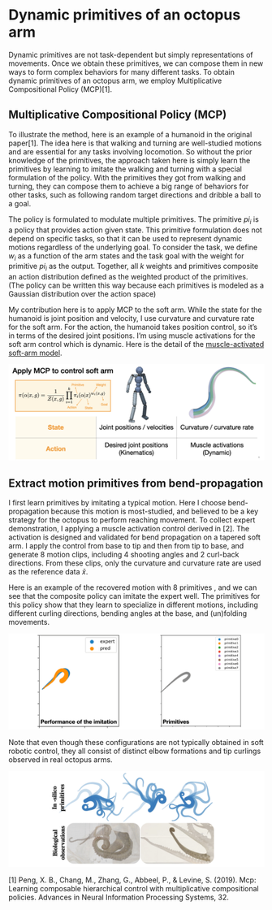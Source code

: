 
# Dynamic primitives of an octopus arm

Dynamic primitives are not task-dependent but simply representations of movements. Once we obtain these primitives, we can compose them in new ways to form complex behaviors for many different tasks. To obtain dynamic primitives of an octopus arm, we employ Multiplicative Compositional Policy (MCP)[1].

## Multiplicative Compositional Policy (MCP)
To illustrate the method, here is an example of a humanoid in the original paper[1]. The idea here is that walking and turning are well-studied motions and are essential for any tasks involving locomotion. So without the prior knowledge of the primitives, the approach taken here is simply learn the primitives by learning to imitate the walking and turning with a special formulation of the policy. With the primitives they got from walking and turning, they can compose them to achieve a big range of behaviors for other tasks, such as following random target directions and dribble a ball to a goal.

The policy is formulated to modulate multiple primitives. The primitive $pi_i$ is a policy that provides action given state. This primitive formulation does not depend on specific tasks, so that it can be used to represent dynamic motions regardless of the underlying goal. To consider the task, we define $w_i$ as a function of the arm states and the task goal with the weight for primitive $pi_i$ as the output. Together, all $k$ weights and primitives composite an action distribution defined as the weighted product of the primitives. (The policy can be written this way because each primitives is modeled as a Gaussian distribution over the action space)

My contribution here is to apply MCP to the soft arm. While the state for the humanoid is joint position and velocity, I use curvature and curvature rate for the soft arm. For the action, the humanoid takes position control, so it’s in terms of the desired joint positions. I’m using muscle activations for the soft arm control which is dynamic. Here is the detail of the [muscle-activated soft-arm model](https://github.com/chshih2/Real-time-control-of-an-octopus-arm-NNES).

![MCP_humanoid_arm.jpeg](MCP_humanoid_arm.jpeg)


## Extract motion primitives from bend-propagation
I first learn primitives by imitating a typical motion. Here I choose bend-propagation because this motion is most-studied, and believed to be a key strategy for the octopus to perform reaching movement. To collect expert demonstration, I applying a muscle activation control derived in [2]. The activation is designed and validated for bend propagation on a tapered soft arm. I apply the control from base to tip and then from tip to base, and generate 8 motion clips, including 4 shooting angles and 2 curl-back directions. From these clips, only the curvature and curvature rate are used as the reference data $\bar{x}$. 

Here is an example of  the recovered motion with 8 primitives , and we can see that the composite policy can imitate the expert well. The primitives for this policy show that they learn to specialize in different motions, including different curling directions, bending angles at the base, and (un)folding movements.

![composite_primitive.gif](composite_primitive.gif)

Note that even though these configurations are not typically obtained in soft robotic control, they all consist of distinct elbow formations and tip curlings observed in real octopus arms.

![octopus_primitive.jpeg](octopus_primitive.jpeg)

[1] Peng, X. B., Chang, M., Zhang, G., Abbeel, P., & Levine, S. (2019). Mcp: Learning composable hierarchical control with multiplicative compositional policies. Advances in Neural Information Processing Systems, 32.
